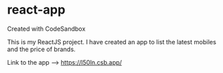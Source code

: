 # react-app
Created with CodeSandbox

This is my ReactJS project. I have created an app to list the latest mobiles and the price of brands.

Link to the app --> https://l50ln.csb.app/
